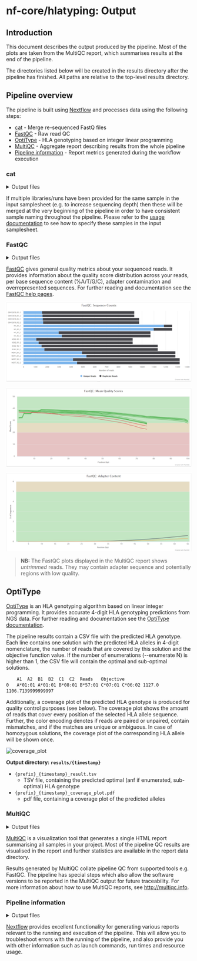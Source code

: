 # nf-core/hlatyping: Output

## Introduction

This document describes the output produced by the pipeline. Most of the plots are taken from the MultiQC report, which summarises results at the end of the pipeline.

The directories listed below will be created in the results directory after the pipeline has finished. All paths are relative to the top-level results directory.

## Pipeline overview

The pipeline is built using [Nextflow](https://www.nextflow.io/) and processes data using the following steps:

- [cat](#cat) - Merge re-sequenced FastQ files
- [FastQC](#fastqc) - Raw read QC
- [OptiType](#optitype) - HLA genotyping based on integer linear programming
- [MultiQC](#multiqc) - Aggregate report describing results from the whole pipeline
- [Pipeline information](#pipeline-information) - Report metrics generated during the workflow execution

### cat

<details markdown="1">
<summary>Output files</summary>

- `fastq/`
  - `*.merged.fastq.gz`: If `--save_merged_fastq` is specified, concatenated FastQ files will be placed in this directory.

</details>

If multiple libraries/runs have been provided for the same sample in the input samplesheet (e.g. to increase sequencing depth) then these will be merged at the very beginning of the pipeline in order to have consistent sample naming throughout the pipeline. Please refer to the [usage documentation](https://nf-co.re/rnaseq/usage#samplesheet-input) to see how to specify these samples in the input samplesheet.

### FastQC

<details markdown="1">
<summary>Output files</summary>

- `fastqc/`
  - `*_fastqc.html`: FastQC report containing quality metrics.
  - `*_fastqc.zip`: Zip archive containing the FastQC report, tab-delimited data file and plot images.

</details>

[FastQC](http://www.bioinformatics.babraham.ac.uk/projects/fastqc/) gives general quality metrics about your sequenced reads. It provides information about the quality score distribution across your reads, per base sequence content (%A/T/G/C), adapter contamination and overrepresented sequences. For further reading and documentation see the [FastQC help pages](http://www.bioinformatics.babraham.ac.uk/projects/fastqc/Help/).

![MultiQC - FastQC sequence counts plot](images/mqc_fastqc_counts.png)

![MultiQC - FastQC mean quality scores plot](images/mqc_fastqc_quality.png)

![MultiQC - FastQC adapter content plot](images/mqc_fastqc_adapter.png)

> **NB:** The FastQC plots displayed in the MultiQC report shows _untrimmed_ reads. They may contain adapter sequence and potentially regions with low quality.

## OptiType

[OptiType](https://github.com/FRED-2/OptiType) is an HLA genotyping algorithm based on linear integer programming. It provides accurate 4-digit HLA genotyping predictions from NGS data.
For further reading and documentation see the [OptiType documentation](https://github.com/FRED-2/OptiType).

The pipeline results contain a CSV file with the predicted HLA genotype. Each line contains one solution with the predicted HLA alleles in 4-digit nomenclature, the number of reads that are covered by this solution and the objective function value. If the number of enumerations (--enumerate N) is higher than 1, the CSV file will contain the optimal and sub-optimal solutions.

```tsv
    A1  A2  B1  B2  C1  C2  Reads   Objective
0   A*01:01 A*01:01 B*08:01 B*57:01 C*07:01 C*06:02 1127.0  1106.7139999999997
```

Additionally, a coverage plot of the predicted HLA genotype is produced for quality control purposes (see below). The coverage plot shows the amount of reads that cover every position of the selected HLA allele sequence. Further, the color encoding denotes if reads are paired or unpaired, contain mismatches, and if the matches are unique or ambiguous. In case of homozygous solutions, the coverage plot of the corresponding HLA allele will be shown once.

![coverage_plot](images/sample_coverage_plot.png)

**Output directory: `results/{timestamp}`**

- `{prefix}_{timestamp}_result.tsv`
  - TSV file, containing the predicted optimal (anf if enumerated, sub-optimal) HLA genotype
- `{prefix}_{timestamp}_coverage_plot.pdf`
  - pdf file, containing a coverage plot of the predicted alleles

### MultiQC

<details markdown="1">
<summary>Output files</summary>

- `multiqc/`
  - `multiqc_report.html`: a standalone HTML file that can be viewed in your web browser.
  - `multiqc_data/`: directory containing parsed statistics from the different tools used in the pipeline.
  - `multiqc_plots/`: directory containing static images from the report in various formats.

</details>

[MultiQC](http://multiqc.info) is a visualization tool that generates a single HTML report summarising all samples in your project. Most of the pipeline QC results are visualised in the report and further statistics are available in the report data directory.

Results generated by MultiQC collate pipeline QC from supported tools e.g. FastQC. The pipeline has special steps which also allow the software versions to be reported in the MultiQC output for future traceability. For more information about how to use MultiQC reports, see <http://multiqc.info>.

### Pipeline information

<details markdown="1">
<summary>Output files</summary>

- `pipeline_info/`
  - Reports generated by Nextflow: `execution_report.html`, `execution_timeline.html`, `execution_trace.txt` and `pipeline_dag.dot`/`pipeline_dag.svg`.
  - Reports generated by the pipeline: `pipeline_report.html`, `pipeline_report.txt` and `software_versions.yml`. The `pipeline_report*` files will only be present if the `--email` / `--email_on_fail` parameter's are used when running the pipeline.
  - Reformatted samplesheet files used as input to the pipeline: `samplesheet.valid.csv`.

</details>

[Nextflow](https://www.nextflow.io/docs/latest/tracing.html) provides excellent functionality for generating various reports relevant to the running and execution of the pipeline. This will allow you to troubleshoot errors with the running of the pipeline, and also provide you with other information such as launch commands, run times and resource usage.
